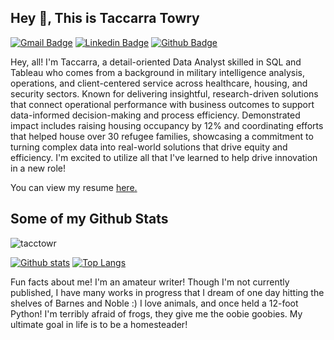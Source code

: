 ## Hey 👋, This is Taccarra Towry
[![Gmail Badge](https://img.shields.io/badge/-taccarra.towry@gmail.com-c14438?style=flat&logo=Gmail&logoColor=white&link=mailto:taccarra.towry@gmail.com)](mailto:taccarra.towry@gmail.com) 
[![Linkedin Badge](https://img.shields.io/badge/-taccarra-towry-0072b1?style=flat&logo=Linkedin&logoColor=white&link=https://www.linkedin.com/in/taccarra-towry/)](https://www.linkedin.com/in/taccarra-towry/) [![Github Badge](https://img.shields.io/badge/-tacctowr-grey?style=flat&logo=github&logoColor=white&link=https://github.com/tacctowr/)](https://www.github.com/tacctowr/) <p align='left'>Hey, all! I'm Taccarra, a detail-oriented Data Analyst skilled in SQL and Tableau who comes from a background in military intelligence analysis, operations, and client-centered service across healthcare, housing, and security sectors. Known for delivering insightful, research-driven solutions that connect operational performance with business outcomes to support data-informed decision-making and process efficiency. Demonstrated impact includes raising housing occupancy by 12% and coordinating efforts that helped house over 30 refugee families, showcasing a commitment to turning complex data into real-world solutions that drive equity and efficiency. I'm excited to utilize all that I've learned to help drive innovation in a new role!</p><p align='left'> You can view my resume <a href='https://docs.google.com/document/d/1fyWZpUUhVgOKs05HOdxEnxqF3Uaye8wFOuDGGMbuI6I/edit?usp=sharing ' target=_blank><u>here</u>.</a></p>
## Some of my Github Stats
<p align=left> <img src=https://komarev.com/ghpvc/?username=tacctowr alt=tacctowr /> </p>

[![Github stats](https://github-readme-stats.vercel.app/api?username=tacctowr&show_icons=true&include_all_commits=true)](https://github.com/tacctowr/github-readme-stats)
[![Top Langs](https://github-readme-stats.vercel.app/api/top-langs/?username=tacctowr&layout=compact)](https://github.com/tacctowr/github-readme-stats)


Fun facts about me!
I'm an amateur writer! Though I'm not currently published, I have many works in progress that I dream of one day hitting the shelves of Barnes and Noble :)
I love animals, and once held a 12-foot Python!
I'm terribly afraid of frogs, they give me the oobie goobies.
My ultimate goal in life is to be a homesteader!
